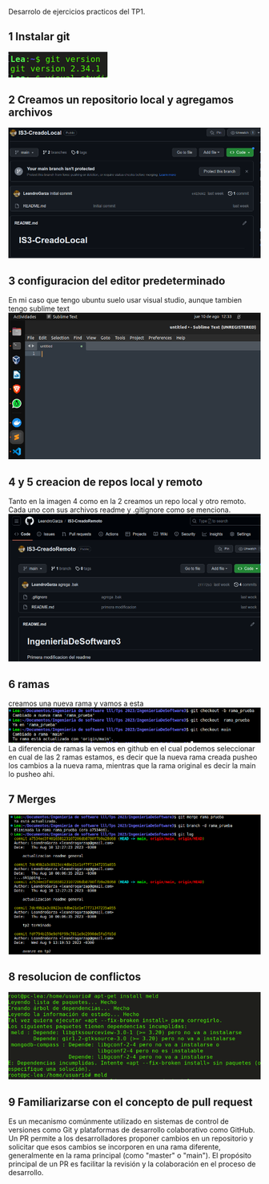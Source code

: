 Desarrolo de ejercicios practicos del TP1.

## 1 Instalar git
![Alt text](1.png)

## 2 Creamos un repositorio local y agregamos archivos
![Alt text](2.png)

## 3 configuracion del editor predeterminado
En mi caso que tengo ubuntu suelo usar visual studio, aunque tambien tengo sublime text
![Alt text](3.png)

## 4 y 5 creacion de repos local y remoto 
Tanto en la imagen 4 como en la 2 creamos un repo local y otro remoto. Cada uno con sus archivos readme y .gitignore como se menciona.
![Alt text](4.png)

## 6 ramas
creamos una nueva rama y vamos a esta
![Alt text](5.png)
La diferencia de ramas la vemos en github en el cual podemos seleccionar en cual de las 2 ramas estamos, es decir que la nueva rama creada pusheo los cambios a la nueva rama, mientras que la rama original es decir la main lo pusheo ahi.

## 7 Merges
![Alt text](6.png)

## 8 resolucion de conflictos
![Alt text](7.png)

## 9 Familiarizarse con el concepto de pull request
Es un mecanismo comúnmente utilizado en sistemas de control de versiones como Git y plataformas de desarrollo colaborativo como GitHub. Un PR permite a los desarrolladores proponer cambios en un repositorio y solicitar que esos cambios se incorporen en una rama diferente, generalmente en la rama principal (como "master" o "main"). El propósito principal de un PR es facilitar la revisión y la colaboración en el proceso de desarrollo.
